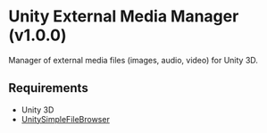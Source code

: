 # Unity External Media Manager (v1.0.0)

Manager of external media files (images, audio, video) for Unity 3D.

## Requirements

*   Unity 3D
*   [UnitySimpleFileBrowser](https://github.com/yasirkula/UnitySimpleFileBrowser)
